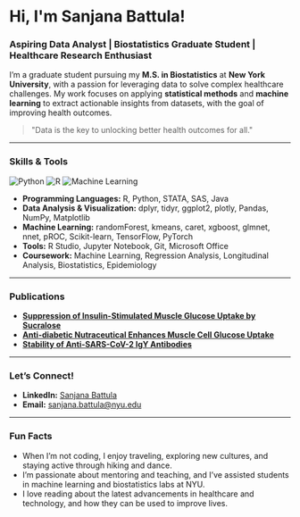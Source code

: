 # Hi, I'm Sanjana Battula!

### Aspiring Data Analyst | Biostatistics Graduate Student | Healthcare Research Enthusiast

I’m a graduate student pursuing my **M.S. in Biostatistics** at **New York University**, with a passion for leveraging data to solve complex healthcare challenges. My work focuses on applying **statistical methods** and **machine learning** to extract actionable insights from datasets, with the goal of improving health outcomes.
> "Data is the key to unlocking better health outcomes for all."
---

### **Skills & Tools**
![Python](https://img.shields.io/badge/Python-3776AB?style=flat&logo=python&logoColor=white)
![R](https://img.shields.io/badge/R-276DC3?style=flat&logo=r&logoColor=white)
![Machine Learning](https://img.shields.io/badge/Machine%20Learning-FF6F00?style=flat&logo=tensorflow&logoColor=white)

- **Programming Languages:** R, Python, STATA, SAS, Java  
- **Data Analysis & Visualization:** dplyr, tidyr, ggplot2, plotly, Pandas, NumPy, Matplotlib  
- **Machine Learning:** randomForest, kmeans, caret, xgboost, glmnet, nnet, pROC, Scikit-learn, TensorFlow, PyTorch
- **Tools:** R Studio, Jupyter Notebook, Git, Microsoft Office  
- **Coursework:** Machine Learning, Regression Analysis, Longitudinal Analysis, Biostatistics, Epidemiology  
---

### **Publications**
- **[Suppression of Insulin-Stimulated Muscle Glucose Uptake by Sucralose](https://www.biorxiv.org/content/10.1101/2022.11.17.516874v1)**  
- **[Anti-diabetic Nutraceutical Enhances Muscle Cell Glucose Uptake](https://www.biorxiv.org/content/10.1101/2023.03.04.531136v1)**  
- **[Stability of Anti-SARS-CoV-2 IgY Antibodies](https://www.biorxiv.org/content/10.1101/2023.08.29.555356v1)**  

---

### **Let’s Connect!**
- **LinkedIn:** [Sanjana Battula](https://www.linkedin.com/in/sanjana-battula-bbaa3915b?lipi=urn%3Ali%3Apage%3Ad_flagship3_profile_view_base_contact_details%3BBLYp0oRRSPyATQ6gD3kyYA%3D%3D)  
- **Email:** sanjana.battula@nyu.edu  

---

### **Fun Facts**
- When I’m not coding, I enjoy traveling, exploring new cultures, and staying active through hiking and dance.  
- I’m passionate about mentoring and teaching, and I’ve assisted students in machine learning and biostatistics labs at NYU.  
- I love reading about the latest advancements in healthcare and technology, and how they can be used to improve lives.  
